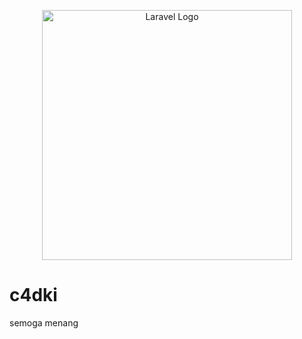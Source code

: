 <p align="center"><a href="https://laravel.com" target="_blank"><img src="https://cdn.cdnlogo.com/logos/t/34/tailwind-css.svg" width="400" alt="Laravel Logo"></a></p>

# c4dki
semoga menang
